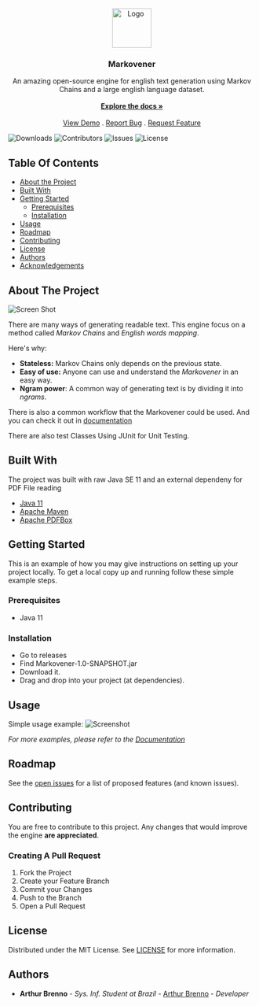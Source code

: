 <br/>
<p align="center">
  <a href="https://github.com/arthurbrenno/markovener">
    <img src="https://cdn.discordapp.com/attachments/815753127537410102/1123697678124069045/Logo.png" alt="Logo" width="80" height="80">
  </a>

  <h3 align="center">Markovener</h3>

  <p align="center">
    An amazing open-source engine for english text generation using Markov Chains and a large english language dataset.
    <br/>
    <br/>
    <a href="https://arthurbrenno.github.io/javadoc-markovener"><strong>Explore the docs »</strong></a>
    <br/>
    <br/>
    <a href="https://github.com/arthurbrenno/markovener">View Demo</a>
    .
    <a href="https://github.com/arthurbrenno/markovener/issues">Report Bug</a>
    .
    <a href="https://github.com/arthurbrenno/markovener/issues">Request Feature</a>
  </p>
</p>

![Downloads](https://img.shields.io/github/downloads/arthurbrenno/markovener/total) ![Contributors](https://img.shields.io/github/contributors/arthurbrenno/markovener?color=dark-green) ![Issues](https://img.shields.io/github/issues/arthurbrenno/markovener) ![License](https://img.shields.io/github/license/arthurbrenno/markovener) 

## Table Of Contents

* [About the Project](#about-the-project)
* [Built With](#built-with)
* [Getting Started](#getting-started)
  * [Prerequisites](#prerequisites)
  * [Installation](#installation)
* [Usage](#usage)
* [Roadmap](#roadmap)
* [Contributing](#contributing)
* [License](#license)
* [Authors](#authors)
* [Acknowledgements](#acknowledgements)

## About The Project

![Screen Shot](https://media.discordapp.net/attachments/815753127537410102/1123755972700164096/Frame_1.png?width=600&height=450)

There are many ways of generating readable text. This engine focus on a method called _Markov Chains_ and _English words mapping_.

Here's why:

* **Stateless:** Markov Chains only depends on the previous state.
* **Easy of use:** Anyone can use and understand the _Markovener_ in an easy way.
* **Ngram power**: A common way of generating text is by dividing it into _ngrams_.

There is also a common workflow that the Markovener could be used. And you can check it out in [documentation](https://arthurbrenno.github.io/javadoc-markovener)

There are also test Classes Using JUnit for Unit Testing.

## Built With

The project was built with raw Java SE 11 and an external dependeny for PDF File reading

* [Java 11](https://www.java.com/)
* [Apache Maven](https://maven.apache.org/)
* [Apache PDFBox](https://pdfbox.apache.org/index.html)

## Getting Started

This is an example of how you may give instructions on setting up your project locally.
To get a local copy up and running follow these simple example steps.

### Prerequisites

* Java 11

### Installation

* Go to releases
* Find Markovener-1.0-SNAPSHOT.jar
* Download it.
* Drag and drop into your project (at dependencies).


## Usage

Simple usage example:
![Screenshot](https://media.discordapp.net/attachments/815753127537410102/1123720938471567520/carbon_1.png?width=1260&height=533)


_For more examples, please refer to the [Documentation](https://example.com)_

## Roadmap

See the [open issues](https://github.com/arthurbrenno/markovener/issues) for a list of proposed features (and known issues).

## Contributing

You are free to contribute to this project. Any changes that would improve the engine **are appreciated**.

### Creating A Pull Request

1. Fork the Project
2. Create your Feature Branch
3. Commit your Changes 
4. Push to the Branch
5. Open a Pull Request

## License

Distributed under the MIT License. See [LICENSE](https://github.com/arthurbrenno/markovener/blob/main/LICENSE.md) for more information.

## Authors

* **Arthur Brenno** - *Sys. Inf. Student at Brazil* - [Arthur Brenno](https://github.com/arthurbrenno) - *Developer*

